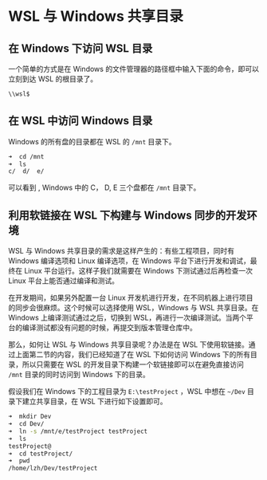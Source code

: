 # WSL 与 Windows 共享目录

## 在 Windows 下访问 WSL 目录

一个简单的方式是在 Windows 的文件管理器的路径框中输入下面的命令，即可以立刻到达 WSL 的根目录了。

```powershell
\\wsl$
```

## 在 WSL 中访问 Windows 目录

Windows 的所有盘的目录都在 WSL 的 `/mnt` 目录下。

```bash
➜  cd /mnt
➜  ls
c/  d/  e/
```

可以看到 , Windows 中的 C， D, E 三个盘都在 `/mnt` 目录下。

## 利用软链接在 WSL 下构建与 Windows 同步的开发环境

WSL 与 Windows 共享目录的需求是这样产生的：有些工程项目，同时有 Windows 编译选项和 Linux 编译选项，在 Windows 平台下进行开发和调试，最终在 Linux 平台运行。这样子我们就需要在 Windows 下测试通过后再检查一次 Linux 平台上能否通过编译和测试。

在开发期间，如果另外配置一台 Linux 开发机进行开发，在不同机器上进行项目的同步会很麻烦。这个时候可以选择使用 WSL，Windows 与 WSL 共享目录。在 Windows 上编译测试通过之后，切换到 WSL，再进行一次编译测试。当两个平台的编译测试都没有问题的时候，再提交到版本管理仓库中。

那么，如何让 WSL 与 Windows 共享目录呢？办法是在 WSL 下使用软链接。通过上面第二节的内容，我们已经知道了在 WSL 下如何访问 Windows 下的所有目录，所以只需要在 WSL 的开发目录下构建一个软链接即可以在避免直接访问 `/mnt` 目录的同时访问到 Windows 下的目录。

假设我们在 Windows 下的工程目录为 `E:\testProject` ，WSL 中想在 `~/Dev` 目录下建立共享目录，在 WSL 下进行如下设置即可。

```bash
➜  mkdir Dev
➜  cd Dev/
➜  ln -s /mnt/e/testProject testProject
➜  ls
testProject@
➜  cd testProject/
➜  pwd
/home/lzh/Dev/testProject
```
